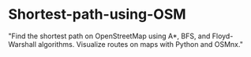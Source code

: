 # Shortest-path-using-OSM
"Find the shortest path on OpenStreetMap using A*, BFS, and Floyd-Warshall algorithms. Visualize routes on maps with Python and OSMnx." 
